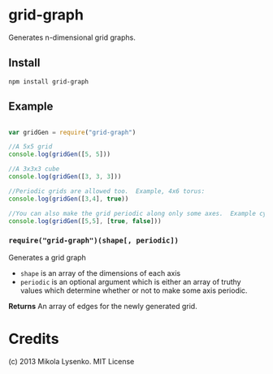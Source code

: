 # grid-graph
Generates n-dimensional grid graphs.

## Install

    npm install grid-graph
    
## Example

```javascript

var gridGen = require("grid-graph")

//A 5x5 grid
console.log(gridGen([5, 5]))

//A 3x3x3 cube
console.log(gridGen([3, 3, 3]))

//Periodic grids are allowed too.  Example, 4x6 torus:
console.log(gridGen([3,4], true))

//You can also make the grid periodic along only some axes.  Example cylinder:
console.log(gridGen([5,5], [true, false]))
```

### `require("grid-graph")(shape[, periodic])`
Generates a grid graph

* `shape` is an array of the dimensions of each axis
* `periodic` is an optional argument which is either an array of truthy values which determine whether or not to make some axis periodic.

**Returns** An array of edges for the newly generated grid.

Credits
=======
(c) 2013 Mikola Lysenko. MIT License